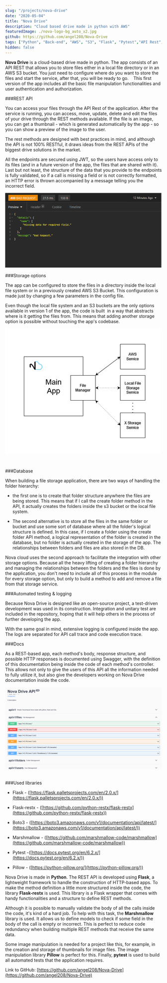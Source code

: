 ```yaml
---
slug: "/projects/nova-drive"
date: "2020-05-04"
title: "Nova Drive"
description: "Cloud based drive made in python with AWS"
featuredImage: ./nova-logo-bg_auto_x2.jpg
github: https://github.com/angel208/Nova-Drive
tags: ["Python", "Back-end", "AWS", "S3", "Flask", "Pytest","API Rest", "Marshmallow"]
hidden: false
---
```



**Nova Drive** is a cloud-based drive made in python. The app consists of an API REST that allows you to store files either in a local file directory or in an AWS S3 bucket. You just need to configure where do you want to store the files and start the service, after that, you will be ready to go.
  
 This first version of the app includes all the basic file manipulation functionalities and user authentication and authorization.  


###REST API

You can access your files through the API Rest of the application. After the service is running, you can access, move, update, delete and edit the files of your drive through the REST methods available. If the file is an image, you can get a thumbnail - which is generated automatically by the app - so you can show a preview of the image to the user.

The rest methods are designed with best practices in mind, and although the API is not 100% RESTful, it draws ideas from the REST APIs of the biggest drive solutions in the market.

All the endpoints are secured using JWT, so the users have access only to its files (and in a future version of the app, the files that are shared with it). Last but not least, the structure of the data that you provide to the endpoints is fully validated, so if a call is missing a field or is not correctly formatted, an HTTP error is thrown accompanied by a message telling you the incorrect field.

![Data verification](./data_verification_capture.png)

###Storage options


The app can be configured to store the files in a directory inside the local file system or in a previously created AWS S3 Bucket. This configuration is made just by changing a few parameters in the config file. 


Even though the local file system and an S3 buckets are the only options available in version 1 of the app, the code is built  in a way that abstracts where is it getting the files from. This means that adding another storage option is possible without touching the app's codebase. 

![Storage Services](./service_modules_diagram.drawio.png)

  

###Database

When building a file storage application, there are two ways of handling the folder hierarchy: 

- the first one is to create that folder structure anywhere the files are being stored. This means that if I call the create folder method in the API, it actually creates the folders inside the s3 bucket or the local file system.

- The second alternative is to store all the files in the same folder or bucket and use some sort of database where all the folder's logical structure is defined. In this case, if I create a folder using the create folder API method, a logical representation of the folder is created in the database, but no folder is actually created in the storage of the app. The relationships between folders and files are also stored in the DB.

Nova cloud uses the second approach to facilitate the integration with other storage options. Because all the heavy lifting of creating a folder hierarchy and managing the relationships between the folders and the files is done by the application, you don't need to include all of this process in the module for every storage option, but only to build a method to add and remove a file from that storage service.
 

###Automated testing & logging


Because Nova Drive is designed like an open-source project, a test-driven development was used in its construction. Integration and unitary test are included in the repository, hoping that it will help others in the process of further developing the app.

With the same goal in mind, extensive logging is configured inside the app. The logs are separated for API call trace and code execution trace.

###Docs

As a REST-based app, each method's body, response structure, and possible HTTP responses is documented using Swagger, with the definition of this documentation being inside the code of each method's controller. This allows not only to give the users of this API all the information needed to fully utilize it, but also give the developers working on Nova Drive documentation inside the code.

![API Docs](./docs_capture2.png)  

###Used libraries

- Flask - ([https://flask.palletsprojects.com/en/2.0.x/](https://flask.palletsprojects.com/en/2.0.x/))

- Flask-restx - ([https://github.com/python-restx/flask-restx](https://github.com/python-restx/flask-restx))

- Boto3 - ([https://boto3.amazonaws.com/v1/documentation/api/latest/](https://boto3.amazonaws.com/v1/documentation/api/latest/))

- Marshmallow - ([https://github.com/marshmallow-code/marshmallow](https://github.com/marshmallow-code/marshmallow))

- Pytest -([https://docs.pytest.org/en/6.2.x/](https://docs.pytest.org/en/6.2.x/))

- Pillow - ([https://python-pillow.org/](https://python-pillow.org/))


Nova Drive is made in **Python**. The REST API is developed using **Flask**, a lightweight framework to handle the construction of HTTP-based apps. To make the method definition a little more structured inside the code, the library **Flask-restx** is used. This library is a Flask wrapper that comes with handy functionalities and a structure to define REST methods.  

Although it is possible to manually validate the body of all the calls inside the code, it's kind of a hard job. To help with this task, the **Marshmallow** library is used. It allows us to define models to check if some field in the body of the call is empty or incorrect. This is perfect to reduce code redundancy when building multiple REST methods that receive the same data.

Some image manipulation is needed for a project like this, for example, in the creation and storage of thumbnails for image files. The image manipulation library **Pillow** is perfect for this. Finally, **pytest** is used to build all automated tests that the application requires.

Link to GitHub: [https://github.com/angel208/Nova-Drive](https://github.com/angel208/Nova-Drive)